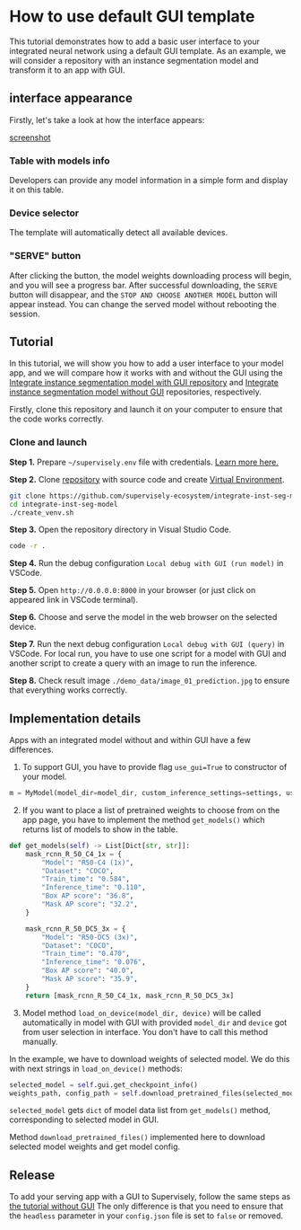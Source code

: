 # How to use default GUI template

This tutorial demonstrates how to add a basic user interface to your integrated neural network using a default GUI template. As an example, we will consider a repository with an instance segmentation model and transform it to an app with GUI.

## interface appearance

Firstly, let's take a look at how the interface appears:

[screenshot]() 

### Table with models info
Developers can provide any model information in a simple form and display it on this table.

### Device selector
The template will automatically detect all available devices.

### "SERVE" button
After clicking the button, the model weights downloading process will begin, and you will see a progress bar. After successful downloading, the `SERVE` button will disappear, and the `STOP AND CHOOSE ANOTHER MODEL` button will appear instead. You can change the served model without rebooting the session.

## Tutorial

In this tutorial, we will show you how to add a user interface to your model app, and we will compare how it works with and without the GUI using the [Integrate instance segmentation model with GUI repository](https://github.com/supervisely-ecosystem/integrate-inst-seg-model-gui) and [Integrate instance segmentation model without GUI](https://github.com/supervisely-ecosystem/integrate-inst-seg-model) repositories, respectively.

Firstly, clone this repository and launch it on your computer to ensure that the code works correctly.

### Clone and launch

**Step 1.** Prepare `~/supervisely.env` file with credentials. [Learn more here.](../../../getting-started/basics-of-authentication.md#use-.env-file-recommended)

**Step 2.** Clone [repository](https://github.com/supervisely-ecosystem/integrate-inst-seg-model-gui) with source code and create [Virtual Environment](https://docs.python.org/3/library/venv.html).

```bash
git clone https://github.com/supervisely-ecosystem/integrate-inst-seg-model
cd integrate-inst-seg-model
./create_venv.sh
```

**Step 3.** Open the repository directory in Visual Studio Code.

```bash
code -r .
```

**Step 4.** Run the debug configuration `Local debug with GUI (run model)` in VSCode.

**Step 5.** Open `http://0.0.0.0:8000` in your browser (or just click on appeared link in VSCode terminal).

**Step 6.** Choose and serve the model in the web browser on the selected device.

**Step 7.** Run the next debug configuration `Local debug with GUI (query)` in VSCode.
For local run, you have to use one script for a model with GUI and another script to create a query with an image to run the inference.

**Step 8.** Check result image `./demo_data/image_01_prediction.jpg` to ensure that everything works correctly.

## Implementation details

Apps with an integrated model without and within GUI have a few differences.

1. To support GUI, you have to provide flag `use_gui=True` to constructor of your model.
```python
m = MyModel(model_dir=model_dir, custom_inference_settings=settings, use_gui=True)
```

2. If you want to place a list of pretrained weights to choose from on the app page, you have to implement the method `get_models()` which returns list of models to show in the table. 

```python
def get_models(self) -> List[Dict[str, str]]:
    mask_rcnn_R_50_C4_1x = {
        "Model": "R50-C4 (1x)",
        "Dataset": "COCO",
        "Train_time": "0.584",
        "Inference_time": "0.110",
        "Box AP score": "36.8",
        "Mask AP score": "32.2",
    }

    mask_rcnn_R_50_DC5_3x = {
        "Model": "R50-DC5 (3x)",
        "Dataset": "COCO",
        "Train_time": "0.470",
        "Inference_time": "0.076",
        "Box AP score": "40.0",
        "Mask AP score": "35.9",
    }
    return [mask_rcnn_R_50_C4_1x, mask_rcnn_R_50_DC5_3x]
```

3. Model method `load_on_device(model_dir, device)` will be called automatically in model with GUI with provided `model_dir` and `device` got from user selection in interface. You don't have to call this method manually.

In the example, we have to download weights of selected model. We do this with next strings in `load_on_device()` methods:

```python
selected_model = self.gui.get_checkpoint_info()
weights_path, config_path = self.download_pretrained_files(selected_model, model_dir)
```

`selected_model` gets `dict` of model data list from `get_models()` method, corresponding to selected model in GUI.

Method `download_pretrained_files()` implemented here to download selected model weights and get model config.

## Release

To add your serving app with a GUI to Supervisely, follow the same steps as [the tutorial without GUI](../inference/instance-segmentation.md)
The only difference is that you need to ensure that the `headless` parameter in your `config.json` file is set to `false` or removed.